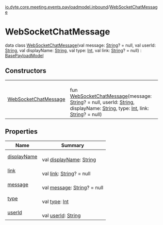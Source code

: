 [io.dyte.core.meeting.events.payloadmodel.inbound](../index.md)/[WebSocketChatMessage](index.md)

# WebSocketChatMessage


data class [WebSocketChatMessage](index.md)(val message: [String](https://kotlinlang.org/api/latest/jvm/stdlib/kotlin/-string/index.html)? = null, val userId: [String](https://kotlinlang.org/api/latest/jvm/stdlib/kotlin/-string/index.html), val displayName: [String](https://kotlinlang.org/api/latest/jvm/stdlib/kotlin/-string/index.html), val type: [Int](https://kotlinlang.org/api/latest/jvm/stdlib/kotlin/-int/index.html), val link: [String](https://kotlinlang.org/api/latest/jvm/stdlib/kotlin/-string/index.html)? = null) : [BasePayloadModel](../../com.dyte.mobilecorekmm.meeting.events.payloadmodel/-base-payload-model/index.md)

## Constructors

| | |
|---|---|
| [WebSocketChatMessage](-web-socket-chat-message.md) | <br/>fun [WebSocketChatMessage](-web-socket-chat-message.md)(message: [String](https://kotlinlang.org/api/latest/jvm/stdlib/kotlin/-string/index.html)? = null, userId: [String](https://kotlinlang.org/api/latest/jvm/stdlib/kotlin/-string/index.html), displayName: [String](https://kotlinlang.org/api/latest/jvm/stdlib/kotlin/-string/index.html), type: [Int](https://kotlinlang.org/api/latest/jvm/stdlib/kotlin/-int/index.html), link: [String](https://kotlinlang.org/api/latest/jvm/stdlib/kotlin/-string/index.html)? = null) |

## Properties

| Name | Summary |
|---|---|
| [displayName](display-name.md) | <br/>val [displayName](display-name.md): [String](https://kotlinlang.org/api/latest/jvm/stdlib/kotlin/-string/index.html) |
| [link](link.md) | <br/>val [link](link.md): [String](https://kotlinlang.org/api/latest/jvm/stdlib/kotlin/-string/index.html)? = null |
| [message](message.md) | <br/>val [message](message.md): [String](https://kotlinlang.org/api/latest/jvm/stdlib/kotlin/-string/index.html)? = null |
| [type](type.md) | <br/>val [type](type.md): [Int](https://kotlinlang.org/api/latest/jvm/stdlib/kotlin/-int/index.html) |
| [userId](user-id.md) | <br/>val [userId](user-id.md): [String](https://kotlinlang.org/api/latest/jvm/stdlib/kotlin/-string/index.html) |
